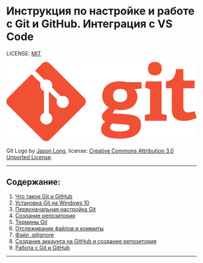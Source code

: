 # Инструкция по настройке и работе с Git и GitHub. Интеграция с VS Code

LICENSE: [MIT](./license.md)

![GitLogo](./assets/Git-Logo-1788C.png)

Git Logo by [Jason Long](https://twitter.com/jasonlong), 
license: [Creative Commons Attribution 3.0 Unported License](https://creativecommons.org/licenses/by/3.0/).

---

## Содержание:
1. [Что такое Git и GitHub](./1_Git_and_Github.md)
2. [Установка Git на Windows 10](./2_Install_Git.md)
3. [Первоначальная настройка Git](./3_Settings_Git.md)
4. [Создание репозитория](./4_GitRepository.md)
5. [Термины Git](./5_GitTerms.md)
6. [Отслеживание файлов и коммиты](./6_Status_and_commits.md)
7. [Файл .gitignore](./7_GitIgnore.md)
8. [Создание аккаунта на GitHub и создание репозитория](./8_GitHub.md)
9. [Работа с Git и GitHub](./9_Work_with_Git_and_GithHub.md)

---
